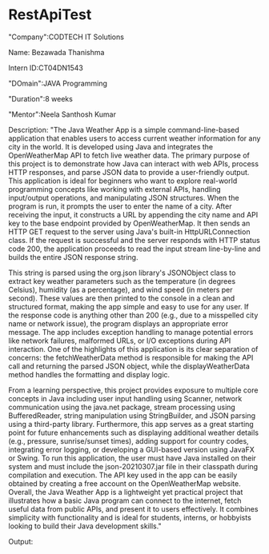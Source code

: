# RestApiTest

"Company":CODTECH IT Solutions

Name: Bezawada Thanishma

Intern ID:CT04DN1543

"DOmain":JAVA Programming

"Duration":8 weeks

"Mentor":Neela Santhosh Kumar


Description: "The Java Weather App is a simple command-line-based application that enables users to access current weather information for any city in the world. It is developed using Java and integrates the OpenWeatherMap API to fetch live weather data. The primary purpose of this project is to demonstrate how Java can interact with web APIs, process HTTP responses, and parse JSON data to provide a user-friendly output. This application is ideal for beginners who want to explore real-world programming concepts like working with external APIs, handling input/output operations, and manipulating JSON structures. When the program is run, it prompts the user to enter the name of a city. After receiving the input, it constructs a URL by appending the city name and API key to the base endpoint provided by OpenWeatherMap. It then sends an HTTP GET request to the server using Java's built-in HttpURLConnection class. If the request is successful and the server responds with HTTP status code 200, the application proceeds to read the input stream line-by-line and builds the entire JSON response string.

This string is parsed using the org.json library's JSONObject class to extract key weather parameters such as the temperature (in degrees Celsius), humidity (as a percentage), and wind speed (in meters per second). These values are then printed to the console in a clean and structured format, making the app simple and easy to use for any user. If the response code is anything other than 200 (e.g., due to a misspelled city name or network issue), the program displays an appropriate error message. The app includes exception handling to manage potential errors like network failures, malformed URLs, or I/O exceptions during API interaction. One of the highlights of this application is its clear separation of concerns: the fetchWeatherData method is responsible for making the API call and returning the parsed JSON object, while the displayWeatherData method handles the formatting and display logic.

From a learning perspective, this project provides exposure to multiple core concepts in Java including user input handling using Scanner, network communication using the java.net package, stream processing using BufferedReader, string manipulation using StringBuilder, and JSON parsing using a third-party library. Furthermore, this app serves as a great starting point for future enhancements such as displaying additional weather details (e.g., pressure, sunrise/sunset times), adding support for country codes, integrating error logging, or developing a GUI-based version using JavaFX or Swing. To run this application, the user must have Java installed on their system and must include the json-20210307.jar file in their classpath during compilation and execution. The API key used in the app can be easily obtained by creating a free account on the OpenWeatherMap website. Overall, the Java Weather App is a lightweight yet practical project that illustrates how a basic Java program can connect to the internet, fetch useful data from public APIs, and present it to users effectively. It combines simplicity with functionality and is ideal for students, interns, or hobbyists looking to build their Java development skills."


Output:

